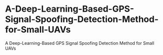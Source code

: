 # A-Deep-Learning-Based-GPS-Signal-Spoofing-Detection-Method-for-Small-UAVs
A Deep-Learning-Based GPS Signal Spoofing Detection Method for Small UAVs
